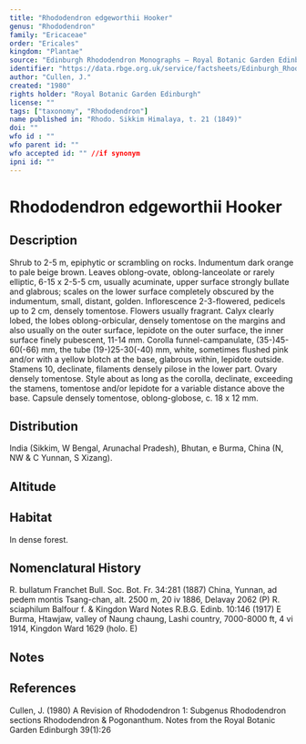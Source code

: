 ```yaml
---
title: "Rhododendron edgeworthii Hooker"
genus: "Rhododendron"
family: "Ericaceae"
order: "Ericales"
kingdom: "Plantae"
source: "Edinburgh Rhododendron Monographs – Royal Botanic Garden Edinburgh"
identifier: "https://data.rbge.org.uk/service/factsheets/Edinburgh_Rhododendron_Monographs.xhtml"
author: "Cullen, J."
created: "1980"
rights holder: "Royal Botanic Garden Edinburgh"
license: ""
tags: ["taxonomy", "Rhododendron"]
name published in: "Rhodo. Sikkim Himalaya, t. 21 (1849)"
doi: ""
wfo id : ""
wfo parent id: ""
wfo accepted id: "" //if synonym                      
ipni id: ""
---
```


                       

# Rhododendron edgeworthii Hooker

## Description
Shrub to 2-5 m, epiphytic or scrambling on rocks. Indumentum dark orange to pale beige brown. Leaves oblong-ovate, oblong-lanceolate or rarely elliptic, 6-15 x 2-5-5 cm, usually acuminate, upper surface strongly bullate and glabrous; scales on the lower surface completely obscured by the indumentum, small, distant, golden. Inflorescence 2-3-flowered, pedicels up to 2 cm, densely tomentose. Flowers usually fragrant. Calyx clearly lobed, the lobes oblong-orbicular, densely tomentose on the margins and also usually on the outer surface, lepidote on the outer surface, the inner surface finely pubescent, 11-14 mm. Corolla funnel-campanulate, (35-)45-60(-66) mm, the tube (19-)25-30(-40) mm, white, sometimes flushed pink and/or with a yellow blotch at the base, glabrous within, lepidote outside. Stamens 10, declinate, filaments densely pilose in the lower part. Ovary densely tomentose. Style about as long as the corolla, declinate, exceeding the stamens, tomentose and/or lepidote for a variable distance above the base. Capsule densely tomentose, oblong-globose, c. 18 x 12 mm.

## Distribution
India (Sikkim, W Bengal, Arunachal Pradesh), Bhutan, e Burma, China (N, NW & C Yunnan, S Xizang).

## Altitude


## Habitat
In dense forest.

## Nomenclatural History
R. bullatum Franchet Bull. Soc. Bot. Fr. 34:281 (1887) China, Yunnan, ad pedem montis Tsang-chan, alt. 2500 m, 20 iv 1886, Delavay 2062 (P) R. sciaphilum Balfour f. & Kingdon Ward Notes R.B.G. Edinb. 10:146 (1917) E Burma, Htawjaw, valley of Naung chaung, Lashi country, 7000-8000 ft, 4 vi 1914, Kingdon Ward 1629 (holo. E)
                       
## Notes


## References

Cullen, J. (1980) A Revision of Rhododendron 1: Subgenus Rhododendron sections Rhododendron & Pogonanthum. Notes from the Royal Botanic Garden Edinburgh 39(1):26
